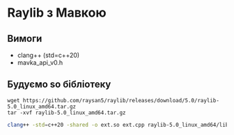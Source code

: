 # Raylib з Мавкою

## Вимоги

- clang++ (std=c++20)
- mavka_api_v0.h

## Будуємо so бібліотеку

```shell
wget https://github.com/raysan5/raylib/releases/download/5.0/raylib-5.0_linux_amd64.tar.gz
tar -xvf raylib-5.0_linux_amd64.tar.gz
```

```bash
clang++ -std=c++20 -shared -o ext.so ext.cpp raylib-5.0_linux_amd64/lib/libraylib.a
```